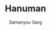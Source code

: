 ---
title: Hanuman
github: https://github.com/samanyougarg/hanuman
demo: https://samanyougarg.com/hanuman
author: Samanyou Garg
ssg:
  - Jekyll
cms:
  - No Cms
---